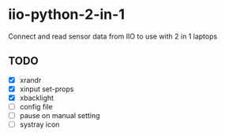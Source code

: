 # iio-python-2-in-1
Connect and read sensor data from IIO to use with 2 in 1 laptops

## TODO

- [X] xrandr
- [X] xinput set-props
- [X] xbacklight
- [ ] config file
- [ ] pause on manual setting
- [ ] systray icon
